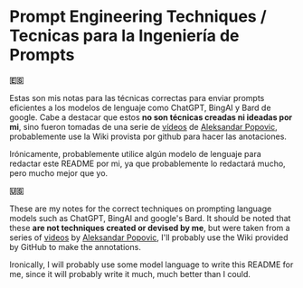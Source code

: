 # Prompt Engineering Techniques / Tecnicas para la Ingeniería de Prompts
**🇪🇸**

Estas son mis notas para las técnicas correctas para enviar prompts eficientes a los modelos de
lenguaje como ChatGPT, BingAI y Bard de google. Cabe a destacar que estos **no son técnicas creadas ni ideadas por mi**,
sino fueron tomadas de una serie de [vídeos](https://www.youtube.com/playlist?list=PLYio3GBcDKsPP2_zuxEp8eCulgFjI5a3g) de [Aleksandar Popovic](https://www.youtube.com/@aleksandarpopovic2893), probablemente use la Wiki provista por github para hacer las anotaciones.

Irónicamente, probablemente utilice algún modelo de lenguaje para redactar este README por mi, ya que probablemente lo redactará mucho, pero mucho mejor que yo.

**🇺🇸**

These are my notes for the correct techniques on prompting language models such as ChatGPT, BingAI and google's Bard. It should be noted that these **are not techniques created or devised by me**,
but were taken from a series of [videos](https://www.youtube.com/playlist?list=PLYio3GBcDKsPP2_zuxEp8eCulgFjI5a3g) by [Aleksandar Popovic](https://www.youtube.com/@aleksandarpopovic2893), I'll probably use the Wiki provided by GitHub to make the annotations.

Ironically, I will probably use some model language to write this README for me, since it will probably write it much, much better than I could.
